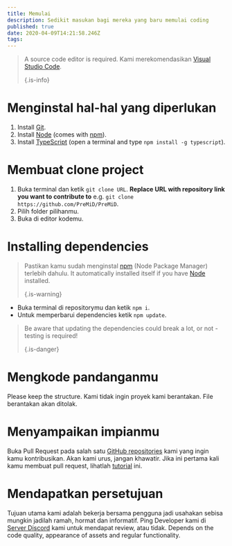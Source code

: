 ```yaml
---
title: Memulai
description: Sedikit masukan bagi mereka yang baru memulai coding
published: true
date: 2020-04-09T14:21:58.246Z
tags:
---
```


> A source code editor is required. Kami merekomendasikan [Visual Studio Code](https://code.visualstudio.com/). 
> 
> {.is-info}

# Menginstal hal-hal yang diperlukan
1. Install [Git](https://git-scm.com/).
2. Install [Node](https://nodejs.org/en/) (comes with [npm](https://www.npmjs.com/)).
3. Install [TypeScript](https://www.typescriptlang.org/index.html#download-links) (open a terminal and type `npm install -g typescript`).

# Membuat clone project
1. Buka terminal dan ketik `git clone URL`. **Replace URL with repository link you want to contribute to** e.g. `git clone https://github.com/PreMiD/PreMiD`.
2. Pilih folder pilihanmu.
3. Buka di editor kodemu.

# Installing dependencies
> Pastikan kamu sudah menginstal [npm](https://www.npmjs.com/) (Node Package Manager) terlebih dahulu. It automatically installed itself if you have [Node](https://nodejs.org/en/) installed. 
> 
> {.is-warning}

- Buka terminal di repositorymu dan ketik `npm i`.
- Untuk memperbarui dependencies ketik `npm update`.

> Be aware that updating the dependencies could break a lot, or not - testing is required! 
> 
> {.is-danger}

# Mengkode pandanganmu
Please keep the structure. Kami tidak ingin proyek kami berantakan. File berantakan akan ditolak.

# Menyampaikan impianmu
Buka Pull Request pada salah satu [GitHub repositories](https://github.com/PreMiD/) kami yang ingin kamu kontribusikan. Akan kami urus, jangan khawatir. Jika ini pertama kali kamu membuat pull request, lihatlah [tutorial](https://help.github.com/en/articles/creating-a-pull-request) ini.

# Mendapatkan persetujuan
Tujuan utama kami adalah bekerja bersama pengguna jadi usahakan sebisa mungkin jadilah ramah, hormat dan informatif. Ping Developer kami di [Server Discord](https://discord.gg/WvfVZ8T) kami untuk mendapat review, atau tidak. Depends on the code quality, appearance of assets and regular functionality.